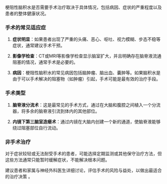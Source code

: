 梗阻性脑积水是否需要手术治疗取决于具体情况，包括病因、症状的严重程度以及患者的整体健康状况。

### 手术的常见适应症
1. **症状明显**：如果患者出现了严重的头痛、恶心、呕吐、视力模糊、步态不稳等症状，通常建议手术干预。
   
2. **影像学检查**：CT或MRI等影像学检查显示脑室扩大，并且明确存在脑脊液流通阻塞的情况，通常手术是必要的。

3. **病因**：梗阻性脑积水的常见病因包括脑肿瘤、脑出血、囊肿等。如果脑积水是由于可以手术解决的阻塞物（如肿瘤）引起，手术可能是最有效的治疗手段。

### 手术类型
1. **脑脊液分流术**：这是最常见的手术方式，通过在大脑和腹腔之间植入一个分流器，将多余的脑脊液引流到体内的其他部位。

2. **内镜下第三脑室造瘘术**：通过内镜在大脑内创建一个新的通道，使脑脊液能够绕过阻塞部位自行流动。

### 非手术治疗
对于症状较轻或无法耐受手术的患者，可能选择定期监测或其他保守治疗方法，但这些方法通常只能暂时缓解症状，不能解决根本问题。

建议患者和家属与神经外科医生详细讨论，评估手术的风险与益处，以做出最适合的治疗决策  。
